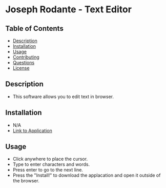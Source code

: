 # Joseph Rodante - Text Editor


## Table of Contents
- [Description](#description)
- [Installation](#installation)
- [Usage](#usage)
- [Contributing](#contributing)
- [Questions](#questions)
- [License](#license)

## Description
- This software allows you to edit text in browser.

## Installation
- N/A
- [Link to Application]()

## Usage
- Click anywhere to place the cursor.
- Type to enter characters and words.
- Press enter to go to the next line.
- Press the "Install!" to download the applacation and open it outside of the browser.
